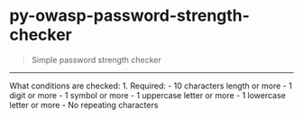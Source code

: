 # py-owasp-password-strength-checker
> Simple password strength checker
-----
What conditions are checked:
    1. Required:
        - 10 characters length or more
        - 1 digit or more
        - 1 symbol or more
        - 1 uppercase letter or more
        - 1 lowercase letter or more
        - No repeating characters